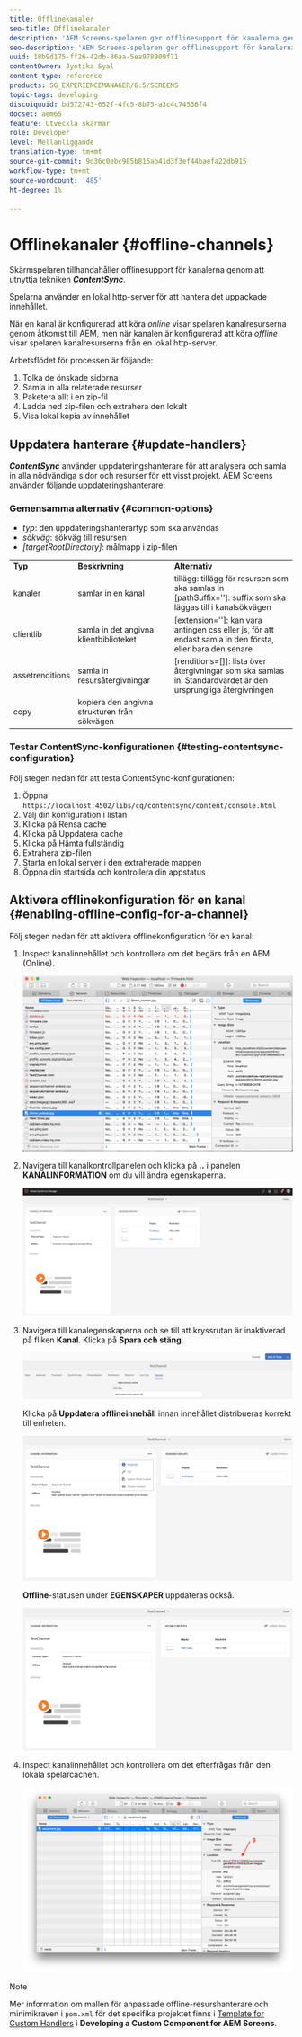 ```yaml
---
title: Offlinekanaler
seo-title: Offlinekanaler
description: 'AEM Screens-spelaren ger offlinesupport för kanalerna genom att utnyttja tekniken ContentSync. Följ den här sidan för att lära dig mer om uppdateringshanterare och aktivering av offlinekonfiguration för en kanal.  '
seo-description: 'AEM Screens-spelaren ger offlinesupport för kanalerna genom att utnyttja tekniken ContentSync. Följ den här sidan för att lära dig mer om uppdateringshanterare och aktivering av offlinekonfiguration för en kanal.  '
uuid: 18b9d175-ff26-42db-86aa-5ea978909f71
contentOwner: Jyotika Syal
content-type: reference
products: SG_EXPERIENCEMANAGER/6.5/SCREENS
topic-tags: developing
discoiquuid: bd572743-652f-4fc5-8b75-a3c4c74536f4
docset: aem65
feature: Utveckla skärmar
role: Developer
level: Mellanliggande
translation-type: tm+mt
source-git-commit: 9d36c0ebc985b815ab41d3f3ef44baefa22db915
workflow-type: tm+mt
source-wordcount: '485'
ht-degree: 1%

---
```



# Offlinekanaler {#offline-channels}

Skärmspelaren tillhandahåller offlinesupport för kanalerna genom att utnyttja tekniken ***ContentSync***.

Spelarna använder en lokal http-server för att hantera det uppackade innehållet.

När en kanal är konfigurerad att köra *online* visar spelaren kanalresurserna genom åtkomst till AEM, men när kanalen är konfigurerad att köra *offline* visar spelaren kanalresurserna från en lokal http-server.

Arbetsflödet för processen är följande:

1. Tolka de önskade sidorna
1. Samla in alla relaterade resurser
1. Paketera allt i en zip-fil
1. Ladda ned zip-filen och extrahera den lokalt
1. Visa lokal kopia av innehållet

## Uppdatera hanterare {#update-handlers}

***ContentSync*** använder uppdateringshanterare för att analysera och samla in alla nödvändiga sidor och resurser för ett visst projekt. AEM Screens använder följande uppdateringshanterare:

### Gemensamma alternativ {#common-options}

* *typ*: den uppdateringshanterartyp som ska användas
* *sökväg*: sökväg till resursen
* *[targetRootDirectory]*: målmapp i zip-filen

<table>
 <tbody>
  <tr>
   <td><strong>Typ</strong></td> 
   <td><strong>Beskrivning</strong></td> 
   <td><strong>Alternativ</strong></td> 
  </tr>
  <tr>
   <td>kanaler</td> 
   <td>samlar in en kanal</td> 
   <td>tillägg: tillägg för resursen som ska samlas in<br /> [pathSuffix='']: suffix som ska läggas till i kanalsökvägen<br /> </td> 
  </tr>
  <tr>
   <td>clientlib</td> 
   <td>samla in det angivna klientbiblioteket</td> 
   <td>[extension='']: kan vara antingen css eller js, för att endast samla in den första, eller bara den senare</td> 
  </tr>
  <tr>
   <td>assetrenditions</td> 
   <td>samla in resursåtergivningar</td> 
   <td>[renditions=[]]: lista över återgivningar som ska samlas in. Standardvärdet är den ursprungliga återgivningen</td> 
  </tr>
  <tr>
   <td>copy</td> 
   <td>kopiera den angivna strukturen från sökvägen</td> 
   <td> </td> 
  </tr>
 </tbody>
</table>

### Testar ContentSync-konfigurationen {#testing-contentsync-configuration}

Följ stegen nedan för att testa ContentSync-konfigurationen:

1. Öppna `https://localhost:4502/libs/cq/contentsync/content/console.html`
1. Välj din konfiguration i listan
1. Klicka på Rensa cache
1. Klicka på Uppdatera cache
1. Klicka på Hämta fullständig
1. Extrahera zip-filen
1. Starta en lokal server i den extraherade mappen
1. Öppna din startsida och kontrollera din appstatus

## Aktivera offlinekonfiguration för en kanal {#enabling-offline-config-for-a-channel}

Följ stegen nedan för att aktivera offlinekonfiguration för en kanal:

1. Inspect kanalinnehållet och kontrollera om det begärs från en AEM (Online).

   ![chlimage_1-24](assets/chlimage_1-24.png)

1. Navigera till kanalkontrollpanelen och klicka på **..** i panelen **KANALINFORMATION** om du vill ändra egenskaperna.

   ![chlimage_1-25](assets/chlimage_1-25.png)

1. Navigera till kanalegenskaperna och se till att kryssrutan är inaktiverad på fliken **Kanal**. Klicka på **Spara och stäng**.

   ![screen_shot_2017-12-19at122422pm](assets/screen_shot_2017-12-19at122422pm.png)

   Klicka på **Uppdatera offlineinnehåll** innan innehållet distribueras korrekt till enheten.

   ![screen_shot_2017-12-19at122637pm](assets/screen_shot_2017-12-19at122637pm.png)

   **Offline**-statusen under **EGENSKAPER** uppdateras också.

   ![screen_shot_2017-12-19at124735pm](assets/screen_shot_2017-12-19at124735pm.png)

1. Inspect kanalinnehållet och kontrollera om det efterfrågas från den lokala spelarcachen.

   ![chlimage_1-26](assets/chlimage_1-26.png)

>[!NOTE]
>
>Mer information om mallen för anpassade offline-resurshanterare och minimikraven i `pom.xml` för det specifika projektet finns i [Template for Custom Handlers](/help/user-guide/developing-custom-component-tutorial-develop.md#custom-handlers) i **Developing a Custom Component for AEM Screens**.